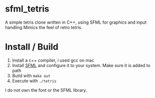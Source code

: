 # sfml_tetris
A simple tetris clone written in C++, using SFML for graphics and input handling
Mimics the feel of retro tetris.

# Install / Build

1. Install a c++ compiler, i used gcc on mac
2. Install [SFML](https://www.sfml-dev.org/) and configure it to your system. Make sure it is added to path
3. Build with ``` make out ```
4. Execute with ``` ./tetris ```



I do not own the font or the SFML library.

